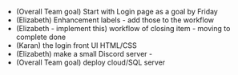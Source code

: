 - (Overall Team goal) Start with Login page as a goal by Friday 
- (Elizabeth) Enhancement labels - add those to the workflow 
- (Elizabeth - implement this) workflow of closing item - moving to complete done 
- (Karan) the login front UI HTML/CSS 
- (Elizabeth) make a small Discord server - 
- (Overall Team goal) deploy cloud/SQL server